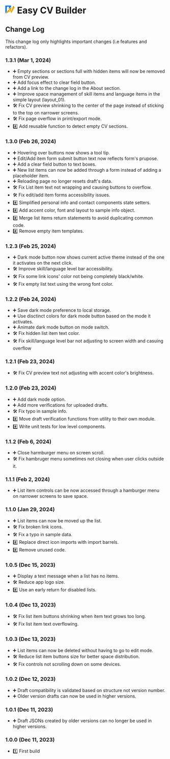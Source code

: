 # <img src="./src/assets/images/logo.svg" alt="Easy CV builder logo" width="30px"/> Easy CV Builder

## Change Log

This change log only highlights important changes (i.e features and refactors).

### **1.3.1 (Mar 1, 2024)**

- ➕ Empty sections or sections full with hidden items will now be removed from CV preview.
- ➕ Add focus effect to clear field button.
- ➕ Add a link to the change log in the About section.
- ➕ Improve space management of skill items and language items in the simple layout (layout_01).
- 🛠️ Fix CV preview shrinking to the center of the page instead of sticking to the top on narrower screens.
- 🛠️ Fix page overflow in print/export mode.
- #️⃣ Add reusable function to detect empty CV sections.

### **1.3.0 (Feb 26, 2024)**

- ➕ Hovering over buttons now shows a tool tip.
- ➕ Edit/Add item form submit button text now reflects form's prupose.
- ➕ Add a clear field button to text boxes.
- ➕ New list items can now be added through a form instead of adding a placeholder item.
- ➕ Reloading page no longer resets draft's data.
- 🛠️ Fix List item text not wrapping and causing buttons to overflow.
- 🛠️ Fix edit/add item forms accessibility issues.
- #️⃣ Simplified personal info and contact components state setters.
- #️⃣ Add accent color, font and layout to sample info object.
- #️⃣ Merge list items return statements to avoid duplicating common code.
- #️⃣ Remove empty item templates.

### **1.2.3 (Feb 25, 2024)**

- ➕ Dark mode button now shows current active theme instead of the one it activates on the next click.
- 🛠️ Improve skill/language level bar accessibility.
- 🛠️ Fix some link icons' color not being completely black/white.
- 🛠️ Fix empty list text using the wrong font color.

### **1.2.2 (Feb 24, 2024)**

- ➕ Save dark mode preference to local storage.
- ➕ Use disctinct colors for dark mode button based on the mode it activates.
- ➕ Animate dark mode button on mode switch.
- 🛠️ Fix hidden list item text color.
- 🛠️ Fix skill/language level bar not adjusting to screen width and casuing overflow

### **1.2.1 (Feb 23, 2024)**

- 🛠️ Fix CV preview text not adjusting with accent color's brightness.

### **1.2.0 (Feb 23, 2024)**

- ➕ Add dark mode option.
- ➕ Add more verifications for uploaded drafts.
- 🛠️ Fix typo in sample info.
- #️⃣ Move draft verification functions from utility to their own module.
- #️⃣ Write unit tests for low level components.

### **1.1.2 (Feb 6, 2024)**

- ➕ Close harmburger menu on screen scroll.
- 🛠️ Fix hambruger menu sometimes not closing when user clicks outside it.

### **1.1.1 (Feb 2, 2024)**

- ➕ List item controls can be now accessed through a hamburger menu on narrower screens to save space.

### **1.1.0 (Jan 29, 2024)**

- ➕ List items can now be moved up the list.
- 🛠️ Fix broken link icons.
- 🛠️ Fix a typo in sample data.
- #️⃣ Replace direct icon imports with import barrels.
- #️⃣ Remove unused code.

### **1.0.5 (Dec 15, 2023)**

- ➕ Display a text message when a list has no items.
- 🛠️ Reduce app logo size.
- #️⃣ Use an early return for disabled lists.

### **1.0.4 (Dec 13, 2023)**

- 🛠️ Fix list item buttons shrinking when item text grows too long.
- 🛠️ Fix list item text overflowing.

### **1.0.3 (Dec 13, 2023)**

- ➕ List items can now be deleted without having to go to edit mode.
- 🛠️ Reduce list item buttons size for better space distribution.
- 🛠️ Fix controls not scrolling down on some devices.

### **1.0.2 (Dec 12, 2023)**

- ➕ Draft compatibility is validated based on structure not version number.
- ➕ Older version drafts can now be used in higher versions.

### **1.0.1 (Dec 11, 2023)**

- ➕ Draft JSONs created by older versions can no longer be used in higher versions.

### **1.0.0 (Dec 11, 2023)**

- 1️⃣ First build
